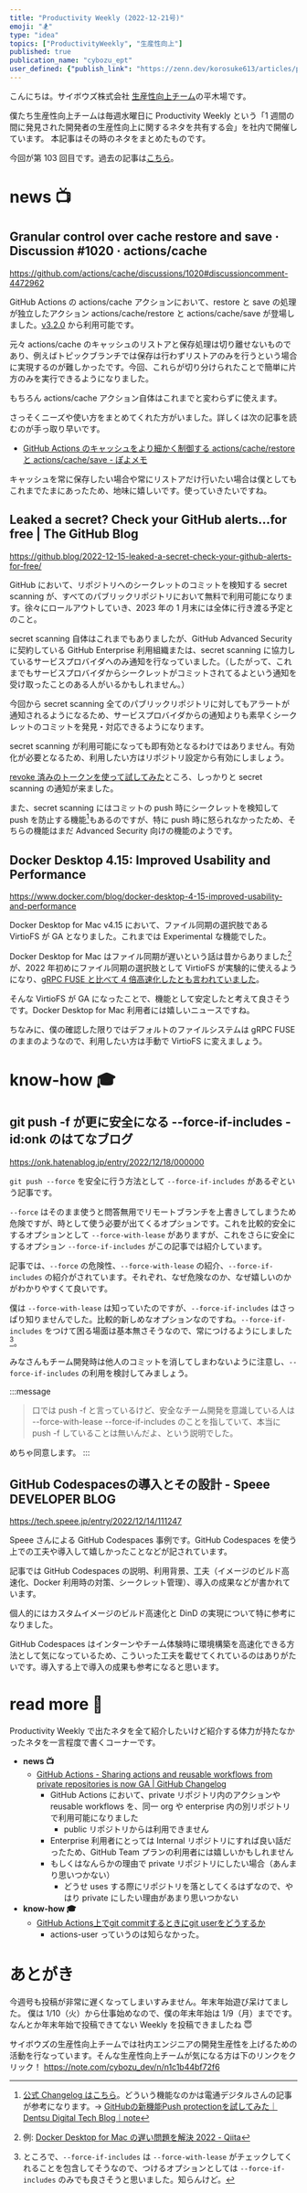 ```yaml
---
title: "Productivity Weekly (2022-12-21号)"
emoji: "🏂"
type: "idea"
topics: ["ProductivityWeekly", "生産性向上"]
published: true
publication_name: "cybozu_ept"
user_defined: {"publish_link": "https://zenn.dev/korosuke613/articles/productivity-weekly-20221221"}
---
```


こんにちは。サイボウズ株式会社 [生産性向上チーム](https://note.com/cybozu_dev/n/n1c1b44bf72f6)の平木場です。

僕たち生産性向上チームは毎週水曜日に Productivity Weekly という「1 週間の間に発見された開発者の生産性向上に関するネタを共有する会」を社内で開催しています。
本記事はその時のネタをまとめたものです。

今回が第 103 回目です。過去の記事は[こちら](https://zenn.dev/topics/productivityweekly?order=latest)。

# news 📺

## Granular control over cache restore and save · Discussion #1020 · actions/cache
https://github.com/actions/cache/discussions/1020#discussioncomment-4472962

GitHub Actions の actions/cache アクションにおいて、restore と save の処理が独立したアクション actions/cache/restore と actions/cache/save が登場しました。[v3.2.0](https://github.com/actions/cache/releases/tag/v3.2.0) から利用可能です。

元々 actions/cache のキャッシュのリストアと保存処理は切り離せないものであり、例えばトピックブランチでは保存は行わずリストアのみを行うという場合に実現するのが難しかったです。今回、これらが切り分けられたことで簡単に片方のみを実行できるようになりました。

もちろん actions/cache アクション自体はこれまでと変わらずに使えます。

さっそくニーズや使い方をまとめてくれた方がいました。詳しくは次の記事を読むのが手っ取り早いです。

- [GitHub Actions のキャッシュをより細かく制御する actions/cache/restore と actions/cache/save - ぽよメモ](https://poyo.hatenablog.jp/entry/2022/12/21/090000)

キャッシュを常に保存したい場合や常にリストアだけ行いたい場合は僕としてもこれまでたまにあったため、地味に嬉しいです。使っていきたいですね。

## Leaked a secret? Check your GitHub alerts...for free | The GitHub Blog
https://github.blog/2022-12-15-leaked-a-secret-check-your-github-alerts-for-free/

GitHub において、リポジトリへのシークレットのコミットを検知する secret scanning が、すべてのパブリックリポジトリにおいて無料で利用可能になります。徐々にロールアウトしていき、2023 年の 1 月末には全体に行き渡る予定とのこと。

secret scanning 自体はこれまでもありましたが、GitHub Advanced Security に契約している GitHub Enterprise 利用組織または、secret scanning に協力しているサービスプロバイダへのみ通知を行なっていました。（したがって、これまでもサービスプロバイダからシークレットがコミットされてるよという通知を受け取ったことのある人がいるかもしれません。）

今回から secret scanning 全てのパブリックリポジトリに対してもアラートが通知されるようになるため、サービスプロバイダからの通知よりも素早くシークレットのコミットを発見・対応できるようになります。

secret scanning が利用可能になっても即有効となるわけではありません。有効化が必要となるため、利用したい方はリポジトリ設定から有効にしましょう。

[revoke 済みのトークンを使って試してみた](https://github.com/korosuke613/playground/pull/44#issuecomment-1374432130)ところ、しっかりと secret scanning の通知が来ました。

また、secret scanning にはコミットの push 時にシークレットを検知して push を防止する機能[^dentsu]もあるのですが、特に push 時に怒られなかったため、そちらの機能はまだ Advanced Security 向けの機能のようです。

[^dentsu]: [公式 Changelog はこちら](https://github.blog/changelog/2022-04-04-secret-scanning-prevents-secret-leaks-with-protection-on-push/)。どういう機能なのかは電通デジタルさんの記事が参考になります。-> [GitHubの新機能Push protectionを試してみた｜Dentsu Digital Tech Blog｜note](https://note.com/dd_techblog/n/n0ae6a0b9cdc4)

## Docker Desktop 4.15: Improved Usability and Performance
https://www.docker.com/blog/docker-desktop-4-15-improved-usability-and-performance

Docker Desktop for Mac v4.15 において、ファイル同期の選択肢である VirtioFS が GA となりました。これまでは Experimental な機能でした。

Docker Desktop for Mac はファイル同期が遅いという話は昔からありました[^slow]が、2022 年初めにファイル同期の選択肢として VirtioFS が実験的に使えるようになり、[gRPC FUSE と比べて 4 倍高速化したとも言われていました](https://www.jeffgeerling.com/blog/2022/new-docker-mac-virtiofs-file-sync-4x-faster)。

そんな VirtioFS が GA になったことで、機能として安定したと考えて良さそうです。Docker Desktop for Mac 利用者には嬉しいニュースですね。

ちなみに、僕の確認した限りではデフォルトのファイルシステムは gRPC FUSE のままのようなので、利用したい方は手動で VirtioFS に変えましょう。

[^slow]: 例: [Docker Desktop for Mac の遅い問題を解決 2022 - Qiita](https://qiita.com/ryuring/items/47d52e6c07f1ac24d065)

# know-how 🎓

## git push -f が更に安全になる --force-if-includes - id:onk のはてなブログ
https://onk.hatenablog.jp/entry/2022/12/18/000000

`git push --force` を安全に行う方法として `--force-if-includes` があるぞという記事です。

`--force` はそのまま使うと問答無用でリモートブランチを上書きしてしまうため危険ですが、時として使う必要が出てくるオプションです。これを比較的安全にするオプションとして `--force-with-lease` がありますが、これをさらに安全にするオプション `--force-if-includes` がこの記事では紹介しています。

記事では、`--force` の危険性、`--force-with-lease` の紹介、`--force-if-includes` の紹介がされています。それぞれ、なぜ危険なのか、なぜ嬉しいのかがわかりやすくて良いです。

僕は `--force-with-lease` は知っていたのですが、`--force-if-includes` はさっぱり知りませんでした。比較的新しめなオプションなのですね。`--force-if-includes` をつけて困る場面は基本無さそうなので、常につけるようにしました[^enough]。

みなさんもチーム開発時は他人のコミットを消してしまわないように注意し、`--force-if-includes` の利用を検討してみましょう。

:::message
> 口では push -f と言っているけど、安全なチーム開発を意識している人は --force-with-lease --force-if-includes のことを指していて、本当に push -f していることは無いんだよ、という説明でした。

めちゃ同意します。
:::

[^enough]: ところで、`--force-if-includes` は `--force-with-lease` がチェックしてくれることを包含してそうなので、つけるオプションとしては `--force-if-includes` のみでも良さそうと思いました。知らんけど。

## GitHub Codespacesの導入とその設計 - Speee DEVELOPER BLOG
https://tech.speee.jp/entry/2022/12/14/111247

Speee さんによる GitHub Codespaces 事例です。GitHub Codespaces を使う上での工夫や導入して嬉しかったことなどが記されています。

記事では GitHub Codespaces の説明、利用背景、工夫（イメージのビルド高速化、Docker 利用時の対策、シークレット管理）、導入の成果などが書かれています。

個人的にはカスタムイメージのビルド高速化と DinD の実現について特に参考になりました。

GitHub Codespaces はインターンやチーム体験時に環境構築を高速化できる方法として気になっているため、こういった工夫を載せてくれているのはありがたいです。導入する上で導入の成果も参考になると思います。

# read more 🍘
Productivity Weekly で出たネタを全て紹介したいけど紹介する体力が持たなかったネタを一言程度で書くコーナーです。

- **news 📺**
  - [GitHub Actions - Sharing actions and reusable workflows from private repositories is now GA | GitHub Changelog](https://github.blog/changelog/2022-12-14-github-actions-sharing-actions-and-reusable-workflows-from-private-repositories-is-now-ga/)
    - GitHub Actions において、private リポジトリ内のアクションや reusable workflows を、同一 org や enterprise 内の別リポジトリで利用可能になりました
      - public リポジトリからは利用できません
    - Enterprise 利用者にとっては Internal リポジトリにすれば良い話だったため、GitHub Team プランの利用者には嬉しいかもしれません
    - もしくはなんらかの理由で private リポジトリにしたい場合（あんまり思いつかない）
      - どうせ uses する際にリポジトリを落としてくるはずなので、やはり private にしたい理由があまり思いつかない
- **know-how 🎓**
  - [GitHub Actions上でgit commitするときにgit userをどうするか](https://qiita.com/thaim/items/3d1a4d09ec4a7d8844ce)
    - actions-user っていうのは知らなかった。

# あとがき
今週号も投稿が非常に遅くなってしまいすみません。年末年始遊び呆けてました。
僕は 1/10（火）から仕事始めなので、僕の年末年始は 1/9（月）までです。なんとか年末年始で投稿できてない Weekly を投稿できましたね 😇

サイボウズの生産性向上チームでは社内エンジニアの開発生産性を上げるための活動を行なっています。そんな生産性向上チームが気になる方は下のリンクをクリック！
https://note.com/cybozu_dev/n/n1c1b44bf72f6

